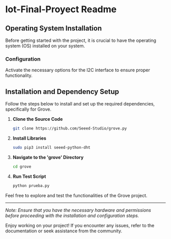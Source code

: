 # Iot-Final-Proyect Readme

## Operating System Installation

Before getting started with the project, it is crucial to have the operating system (OS) installed on your system.

### Configuration

Activate the necessary options for the I2C interface to ensure proper functionality.

## Installation and Dependency Setup

Follow the steps below to install and set up the required dependencies, specifically for Grove.

1. **Clone the Source Code**
    ```bash
    git clone https://github.com/Seeed-Studio/grove.py
    ```

2. **Install Libraries**
    ```bash
    sudo pip3 install seeed-python-dht
    ```

3. **Navigate to the 'grove' Directory**
    ```bash
    cd grove
    ```

4. **Run Test Script**
    ```bash
    python prueba.py
    ```

Feel free to explore and test the functionalities of the Grove project.

---

*Note: Ensure that you have the necessary hardware and permissions before proceeding with the installation and configuration steps.*

Enjoy working on your project! If you encounter any issues, refer to the documentation or seek assistance from the community.

